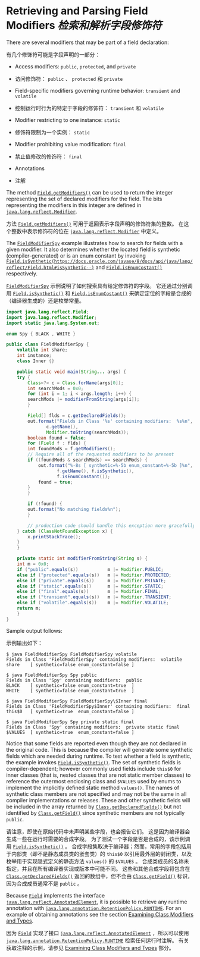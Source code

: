 # Retrieving and Parsing Field Modifiers _检索和解析字段修饰符_


There are several modifiers that may be part of a field declaration:


有几个修饰符可能是字段声明的一部分：


* Access modifiers: `public`, `protected`, and `private`

* 访问修饰符： `public` 、 `protected` 和 `private`

* Field-specific modifiers governing runtime behavior: `transient` and `volatile`

* 控制运行时行为的特定于字段的修饰符： `transient` 和 `volatile`

* Modifier restricting to one instance: `static`

* 修饰符限制为一个实例： `static`

* Modifier prohibiting value modification: `final`

* 禁止值修改的修饰符： `final`

* Annotations

* 注解


The method [`Field.getModifiers()`](https://docs.oracle.com/javase/8/docs/api/java/lang/reflect/Field.html#getModifiers--) can be used to return the integer representing the set of declared modifiers for the field. 
The bits representing the modifiers in this integer are defined in [`java.lang.reflect.Modifier`](https://docs.oracle.com/javase/8/docs/api/java/lang/reflect/Modifier.html).


方法 [`Field.getModifiers()`](https://docs.oracle.com/javase/8/docs/api/java/lang/reflect/Field.html#getModifiers--) 可用于返回表示字段声明的修饰符集的整数。
在这个整数中表示修饰符的位在 [`java.lang.reflect.Modifier`](https://docs.oracle.com/javase/8/docs/api/java/lang/reflect/Modifier.html) 中定义。


The [`FieldModifierSpy`](https://docs.oracle.com/javase/tutorial/reflect/member/example/FieldModifierSpy.java) example illustrates how to search for fields with a given modifier. 
It also determines whether the located field is synthetic (compiler-generated) or is an enum constant by invoking [`Field.isSynthetic(https://docs.oracle.com/javase/8/docs/api/java/lang/reflect/Field.html#isSynthetic--)`]() and [`Field.isEnumCostant()`](https://docs.oracle.com/javase/8/docs/api/java/lang/reflect/Field.html#isEnumConstant--) respectively.


[`FieldModifierSpy`](example/FieldModifierSpy.java) 示例说明了如何搜索具有给定修饰符的字段。
它还通过分别调用 [`Field.isSynthetic()`](https://docs.oracle.com/javase/8/docs/api/java/lang/reflect/Field.html#isSynthetic--) 和 [`Field.isEnumCostant()`](https://docs.oracle.com/javase/8/docs/api/java/lang/reflect/Field.html#isEnumConstant--) 来确定定位的字段是合成的（编译器生成的）还是枚举常量。


```java
import java.lang.reflect.Field;
import java.lang.reflect.Modifier;
import static java.lang.System.out;

enum Spy { BLACK , WHITE }

public class FieldModifierSpy {
    volatile int share;
    int instance;
    class Inner {}

    public static void main(String... args) {
	try {
	    Class<?> c = Class.forName(args[0]);
	    int searchMods = 0x0;
	    for (int i = 1; i < args.length; i++) {
		searchMods |= modifierFromString(args[i]);
	    }

	    Field[] flds = c.getDeclaredFields();
	    out.format("Fields in Class '%s' containing modifiers:  %s%n",
		       c.getName(),
		       Modifier.toString(searchMods));
	    boolean found = false;
	    for (Field f : flds) {
		int foundMods = f.getModifiers();
		// Require all of the requested modifiers to be present
		if ((foundMods & searchMods) == searchMods) {
		    out.format("%-8s [ synthetic=%-5b enum_constant=%-5b ]%n",
			       f.getName(), f.isSynthetic(),
			       f.isEnumConstant());
		    found = true;
		}
	    }

	    if (!found) {
		out.format("No matching fields%n");
	    }

        // production code should handle this exception more gracefully
	} catch (ClassNotFoundException x) {
	    x.printStackTrace();
	}
    }

    private static int modifierFromString(String s) {
	int m = 0x0;
	if ("public".equals(s))           m |= Modifier.PUBLIC;
	else if ("protected".equals(s))   m |= Modifier.PROTECTED;
	else if ("private".equals(s))     m |= Modifier.PRIVATE;
	else if ("static".equals(s))      m |= Modifier.STATIC;
	else if ("final".equals(s))       m |= Modifier.FINAL;
	else if ("transient".equals(s))   m |= Modifier.TRANSIENT;
	else if ("volatile".equals(s))    m |= Modifier.VOLATILE;
	return m;
    }
}
```


Sample output follows:


示例输出如下：


```text
$ java FieldModifierSpy FieldModifierSpy volatile
Fields in Class 'FieldModifierSpy' containing modifiers:  volatile
share    [ synthetic=false enum_constant=false ]

$ java FieldModifierSpy Spy public
Fields in Class 'Spy' containing modifiers:  public
BLACK    [ synthetic=false enum_constant=true  ]
WHITE    [ synthetic=false enum_constant=true  ]

$ java FieldModifierSpy FieldModifierSpy\$Inner final
Fields in Class 'FieldModifierSpy$Inner' containing modifiers:  final
this$0   [ synthetic=true  enum_constant=false ]

$ java FieldModifierSpy Spy private static final
Fields in Class 'Spy' containing modifiers:  private static final
$VALUES  [ synthetic=true  enum_constant=false ]
```


Notice that some fields are reported even though they are not declared in the original code. 
This is because the compiler will generate some synthetic fields which are needed during runtime. 
To test whether a field is synthetic, the example invokes [`Field.isSynthetic()`](https://docs.oracle.com/javase/8/docs/api/java/lang/reflect/Field.html#isSynthetic--). 
The set of synthetic fields is compiler-dependent; however commonly used fields include `this$0` for inner classes (that is, nested classes that are not static member classes) to reference the outermost enclosing class and `$VALUES` used by enums to implement the implicitly defined static method `values()`. 
The names of synthetic class members are not specified and may not be the same in all compiler implementations or releases. 
These and other synthetic fields will be included in the array returned by [`Class.getDeclaredFields()`](https://docs.oracle.com/javase/8/docs/api/java/lang/Class.html#getDeclaredFields--) but not identified by [`Class.getField()`](https://docs.oracle.com/javase/8/docs/api/java/lang/Class.html#getField-java.lang.String-) since synthetic members are not typically `public`.


请注意，即使在原始代码中未声明某些字段，也会报告它们。
这是因为编译器会生成一些在运行时需要的合成字段。
为了测试一个字段是否是合成的，该示例调用 [`Field.isSynthetic()`](https://docs.oracle.com/javase/8/docs/api/java/lang/reflect/Field.html#isSynthetic--) 。
合成字段集取决于编译器；然而，常用的字段包括用于内部类（即不是静态成员类的嵌套类）的 `this$0` 以引用最外层的封闭类，以及枚举用于实现隐式定义的静态方法 `values()` 的 `$VALUES` 。
合成类成员的名称未指定，并且在所有编译器实现或版本中可能不同。
这些和其他合成字段将包含在 [`Class.getDeclaredFields()`](https://docs.oracle.com/javase/8/docs/api/java/lang/Class.html#getDeclaredFields--) 返回的数组中，但不会由 [`Class.getField()`](https://docs.oracle.com/javase/8/docs/api/java/lang/Class.html#getField-java.lang.String-) 标识，因为合成成员通常不是 `public` 。


Because [`Field`](https://docs.oracle.com/javase/8/docs/api/java/lang/reflect/Field.html) implements the interface [`java.lang.reflect.AnnotatedElement`](**https://docs.oracle.com/javase/8/docs/api/java/lang/reflect/AnnotatedElement.html**), it is possible to retrieve any runtime annotation with [`java.lang.annotation.RetentionPolicy.RUNTIME`](https://docs.oracle.com/javase/8/docs/api/java/lang/annotation/RetentionPolicy.html#RUNTIME). 
For an example of obtaining annotations see the section [Examining Class Modifiers and Types](https://docs.oracle.com/javase/tutorial/reflect/class/classModifiers.html).


因为 [`Field`](https://docs.oracle.com/javase/8/docs/api/java/lang/reflect/Field.html) 实现了接口 [`java.lang.reflect.AnnotatedElement`](https://docs.oracle.com/javase/8/docs/api/java/lang/reflect/AnnotatedElement.html) ，所以可以使用 [`java.lang.annotation.RetentionPolicy.RUNTIME`](https://docs.oracle.com/javase/8/docs/api/java/lang/annotation/RetentionPolicy.html#RUNTIME) 检索任何运行时注解。
有关获取注释的示例，请参见 [Examining Class Modifiers and Types](../class/classModifiers.md) 部分。
